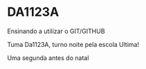 # DA1123A
Ensinando a utilizar  o GIT/GITHUB

Tuma Da1123A, turno noite pela escola Ultima!

Uma segunda antes do natal
